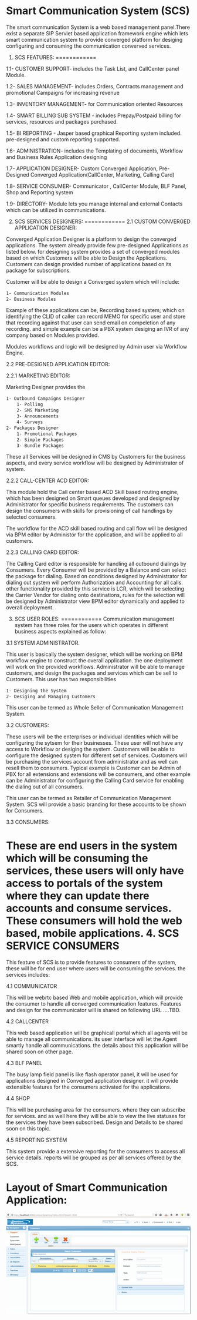 # Smart Communication System (SCS)

The smart communication System is a web based management panel.There exist a separate SIP Servlet based application framework engine which lets smart communication system to provide converged platform for desiging configuring and consuming the communication converved services. 

1. SCS FEATURES:
============

1.1- CUSTOMER SUPPORT- includes the Task List, and CallCenter panel Module.

1.2- SALES MANAGEMENT-  includes Orders, Contracts management and promotional Campaigns for increasing revenue

1.3- INVENTORY MANAGEMENT- for Communication oriented Resources

1.4- SMART BILLING SUB SYSTEM - includes Prepay/Postpaid billing for services, resources and packages purchased.

1.5- BI REPORTING - Jasper based graphical Reporting system included. pre-designed and custom reporting supported.

1.6- ADMINISTRATION-  includes the Templating of documents, Workflow and Business Rules Application designing

1.7- APPLICATION DESIGNER- Custom Converged Application, Pre-Designed Converged Application(CallCenter, Marketing, Calling Card)

1.8- SERVICE CONSUMER- Communicator , CallCenter Module, BLF Panel, Shop and Reporting system

1.9- DIRECTORY-  Module lets you manage internal and external Contacts which can be utilized in communications.



2. SCS SERVICES DESIGNERS:
============
2.1 CUSTOM CONVERGED APPLICATION DESIGNER:
    
Converged Application Designer is a platform to design the converged applications. The system already provide few pre-designed Applications as listed below. for designing system provides a set of converged modules based on which Customers will be able to Design the Applications. Customers can design provided number of applications based on its package for subscriptions. 

Customer will be able to design a Converged system which will include:

    1- Communication Modules
    2- Business Modules 

Example of these applications can be, Recording based system; which on identifying the CLID of caller can record MEMO for specific user and store that recording against that user can send email on compeletion of any recording. and simple example can be a PBX system desiging an IVR of any company based on Modules provided. 

Modules workflows and logic will be designed by Admin user via Workflow Engine. 

2.2 PRE-DESIGNED APPLICATION EDITOR:

2.2.1 MARKETING EDITOR:

Marketing Designer provides the 
    
    1- Outbound Campaigns Designer
        1- Polling
        2- SMS Marketing
        3- Announcements
        4- Surveys
    2- Packages Designer
        1- Promotional Packages
        2- Simple Packages
        3- Bundle Packages
        
These all Services will be designed in CMS by Customers for the business aspects, and every service workflow will be designed by Administrator of system. 


2.2.2 CALL-CENTER ACD EDITOR:

This module hold the Call center based ACD Skill based routing engine, which has been designed on Smart queues developed and designed by Administrator for specific business requirements. The customers can design the consumers with skills for provisioning of call handlings by selected consumers. 

The workflow for the ACD skill based routing and call flow will be designed via BPM editor by Administor for the application, and will be applied to all customers. 

2.2.3 CALLING CARD EDITOR:

The Calling Card editor is responsible for handling all outbound dialings by Consumers. Every Consumer will be provided by a Balance and can select the package for dialing. Based on conditions designed by Administrator for dialing out system will perform Authorization and Accounting for all calls. other functionality provided by this service is LCR, which will be selecting the Carrier Vendor for dialing onto destinations, rules for the selection will be designed by Administrator view BPM editor dynamically and applied to overall deployment. 

3. SCS USER ROLES:
============
Communication management system has three roles for the users which operates in different business aspects explained as follow:

3.1 SYSTEM ADMINISTRATOR. 

This user is basically the system designer, which will be working on BPM workflow engine to construct the overall application. the one deployment will work on the provided workflows. Administrator will be able to manage customers, and design the packages and services which can be sell to Customers. This user has two responsibilities 

    1- Designing the System
    2- Desiging and Managing Customers
This user can be termed as Whole Seller of Communication Management System.

3.2 CUSTOMERS:

These users will be the enterprises or individual identities which will be configuring the sytsem for their businesses. These user will not have any access to Workflow or desiging the system. Customers will be able to configure the designed system for different set of services. Customers will be purchasing the services account from administrator and as well can resell them to consumers. Typical example is Customer can be Admin of PBX for all extensions and extensions will be consumers, and other example can be Administrator for configuring the Calling Card service for enabling the dialing out of all consumers. 

This user can be termed as Retailer of Communication Management System. SCS will provide a basic branding for these accounts to be shown for Consumers. 

3.3 CONSUMERS:

These are end users in the system which will be consuming the services, these users will only have access to portals of the system where they can update there accounts and consume services. These consumers will hold the web based, mobile applications. 
4. SCS SERVICE CONSUMERS
============
This feature of SCS is to provide features to consumers of the system, these will be for end user where users will be consuming the services. the services includes:

4.1 COMMUNICATOR

This will be webrtc based Web and mobile application, which will provide the consumer to handle all converged communication features. Features and design for the communicator will is shared on following URL ....TBD.

4.2 CALLCENTER 

This web based application will be graphicall portal which all agents will be able to manage all communications. its user interface will let the Agent smartly handle all communications. the details about this application will be shared soon on other page. 

4.3 BLF PANEL

The busy lamp field panel is like flash operator panel, it will be used for applications designed in Converged application designer. it will provide extensible features for the consumers activated for the applications. 

4.4 SHOP

This will be purchasing area for the consumers. where they can subscribe for services. and as well here they will be able to view the live statuses for the services they have been subscribed. Design and Details to be shared soon on this topic.

4.5 REPORTING SYSTEM

This system provide a extensive reporting for the consumers to access all service details. reports will be grouped as per all services offered by the SCS.

# Layout of Smart Communication Application:

![](https://github.com/Contourdynamics/smartcommunication/blob/master/Layout/Layout-SmartCommunication.png)
